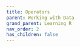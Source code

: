 ```yaml
---
title: Operators
parent: Working with Data
grand_parent: Learning R
nav_order: 2
has_children: false
---
```

